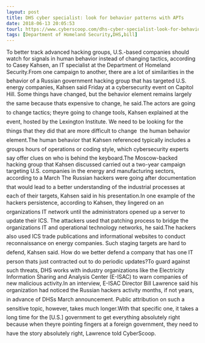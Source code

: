 ```yaml
---
layout: post
title: DHS cyber specialist: look for behavior patterns with APTs
date: 2018-06-13 20:05:53
tourl: https://www.cyberscoop.com/dhs-cyber-specialist-look-for-behavior-patterns-with-apts/?category_news=technology
tags: [Department of Homeland Security,DHS,bill]
---
```

To better track advanced hacking groups, U.S.-based companies should watch for signals in human behavior instead of changing tactics, according to Casey Kahsen, an IT specialist at the Department of Homeland Security.From one campaign to another, there are a lot of similarities in the behavior of a Russian government hacking group that has targeted U.S. energy companies, Kahsen said Friday at a cybersecurity event on Capitol Hill. Some things have changed, but the behavior element remains largely the same because thats expensive to change, he said.The actors are going to change tactics; theyre going to change tools, Kahsen explained at the event, hosted by the Lexington Institute. We need to be looking for the things that they did that are more difficult to change  the human behavior element.The human behavior that Kahsen referenced typically includes a groups hours of operations or coding style, which cybersecurity experts say offer clues on who is behind the keyboard.The Moscow-backed hacking group that Kahsen discussed carried out a two-year campaign targeting U.S. companies in the energy and manufacturing sectors, according to a March The Russian hackers were going after documentation that would lead to a better understanding of the industrial processes at each of their targets, Kahsen said in his presentation.In one example of the hackers persistence, according to Kahsen, they lingered on an organizations IT network until the administrators opened up a server to update their ICS. The attackers used that patching process to bridge the organizations IT and operational technology networks, he said.The hackers also used ICS trade publications and informational websites to conduct reconnaissance on energy companies. Such staging targets are hard to defend, Kahsen said. How do we better defend a company that has one IT person thats just contracted out to do periodic updates?To guard against such threats, DHS works with industry organizations like the Electricity Information Sharing and Analysis Center (E-ISAC) to warn companies of new malicious activity.In an interview, E-ISAC Director Bill Lawrence said his organization had noticed the Russian hackers activity months, if not years, in advance of DHSs March announcement. Public attribution on such a sensitive topic, however, takes much longer.With that specific one, it takes a long time for the [U.S.] government to get everything absolutely right because when theyre pointing fingers at a foreign government, they need to have the story absolutely right, Lawrence told CyberScoop.